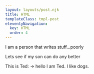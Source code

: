 ```yaml
---
layout: layouts/post.njk
title: HTML
templateClass: tmpl-post
eleventyNavigation:
  key: HTML
  order: 4
---
```


I am a person that writes stuff...poorly 

Lets see if my son can do any better

This is Ted:  ->
hello I am Ted. I like dogs.
